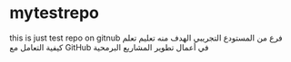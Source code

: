 # mytestrepo
this is just test repo on gitnub
فرع من المستودع التجريبي
الهدف منه تعليم
تعلم كيفية التعامل مع GitHub 
 في أعمال تطوير المشاريع البرمحية 
